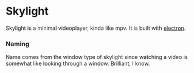 # Skylight

Skylight is a minimal videoplayer, kinda like mpv. It is built with [electron](https://www.electronjs.org/).

### Naming 

Name comes from the window type of skylight since watching a video is somewhat like looking through a window. Brilliant, I know.

